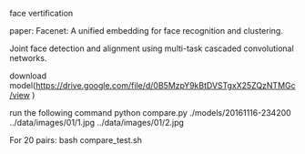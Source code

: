 face vertification

paper:
Facenet: A unified embedding for face recognition and clustering.

Joint face detection and alignment using multi-task cascaded convolutional networks.

download model(https://drive.google.com/file/d/0B5MzpY9kBtDVSTgxX25ZQzNTMGc/view )


run the following command
python compare.py ./models/20161116-234200 ../data/images/01/1.jpg ../data/images/01/2.jpg


For 20 pairs:
bash compare_test.sh
